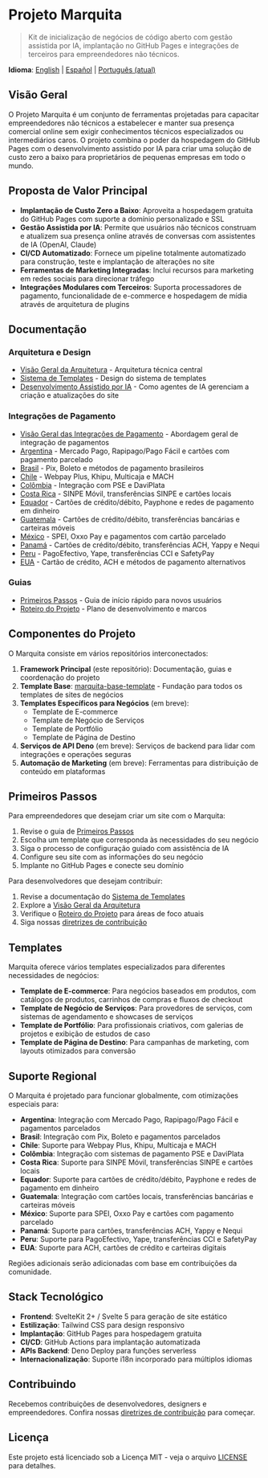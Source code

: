# Projeto Marquita

> Kit de inicialização de negócios de código aberto com gestão assistida por IA, implantação no GitHub Pages e integrações de terceiros para empreendedores não técnicos.

**Idioma**: [English](README.md) | [Español](README.es.md) | [Português (atual)](README.pt.md)

## Visão Geral

O Projeto Marquita é um conjunto de ferramentas projetadas para capacitar empreendedores não técnicos a estabelecer e manter sua presença comercial online sem exigir conhecimentos técnicos especializados ou intermediários caros. O projeto combina o poder da hospedagem do GitHub Pages com o desenvolvimento assistido por IA para criar uma solução de custo zero a baixo para proprietários de pequenas empresas em todo o mundo.

## Proposta de Valor Principal

- **Implantação de Custo Zero a Baixo**: Aproveita a hospedagem gratuita do GitHub Pages com suporte a domínio personalizado e SSL
- **Gestão Assistida por IA**: Permite que usuários não técnicos construam e atualizem sua presença online através de conversas com assistentes de IA (OpenAI, Claude)
- **CI/CD Automatizado**: Fornece um pipeline totalmente automatizado para construção, teste e implantação de alterações no site
- **Ferramentas de Marketing Integradas**: Inclui recursos para marketing em redes sociais para direcionar tráfego
- **Integrações Modulares com Terceiros**: Suporta processadores de pagamento, funcionalidade de e-commerce e hospedagem de mídia através de arquitetura de plugins

## Documentação

### Arquitetura e Design
- [Visão Geral da Arquitetura](docs/architecture.pt.md) - Arquitetura técnica central
- [Sistema de Templates](docs/template-system.pt.md) - Design do sistema de templates
- [Desenvolvimento Assistido por IA](docs/ai-assisted-development.pt.md) - Como agentes de IA gerenciam a criação e atualizações do site

### Integrações de Pagamento
- [Visão Geral das Integrações de Pagamento](docs/payment-integrations/index.pt.md) - Abordagem geral de integração de pagamentos
- [Argentina](docs/payment-integrations/argentina.pt.md) - Mercado Pago, Rapipago/Pago Fácil e cartões com pagamento parcelado
- [Brasil](docs/payment-integrations/brazil.pt.md) - Pix, Boleto e métodos de pagamento brasileiros
- [Chile](docs/payment-integrations/chile.pt.md) - Webpay Plus, Khipu, Multicaja e MACH
- [Colômbia](docs/payment-integrations/colombia.pt.md) - Integração com PSE e DaviPlata
- [Costa Rica](docs/payment-integrations/costa-rica.pt.md) - SINPE Móvil, transferências SINPE e cartões locais
- [Equador](docs/payment-integrations/ecuador.pt.md) - Cartões de crédito/débito, Payphone e redes de pagamento em dinheiro
- [Guatemala](docs/payment-integrations/guatemala.pt.md) - Cartões de crédito/débito, transferências bancárias e carteiras móveis
- [México](docs/payment-integrations/mexico.pt.md) - SPEI, Oxxo Pay e pagamentos com cartão parcelado
- [Panamá](docs/payment-integrations/panama.pt.md) - Cartões de crédito/débito, transferências ACH, Yappy e Nequi
- [Peru](docs/payment-integrations/peru.pt.md) - PagoEfectivo, Yape, transferências CCI e SafetyPay
- [EUA](docs/payment-integrations/usa.pt.md) - Cartão de crédito, ACH e métodos de pagamento alternativos

### Guias
- [Primeiros Passos](docs/getting-started.pt.md) - Guia de início rápido para novos usuários
- [Roteiro do Projeto](docs/roadmap.pt.md) - Plano de desenvolvimento e marcos

## Componentes do Projeto

O Marquita consiste em vários repositórios interconectados:

1. **Framework Principal** (este repositório): Documentação, guias e coordenação do projeto
2. **Template Base**: [marquita-base-template](https://github.com/iksnae/marquita-base-template) - Fundação para todos os templates de sites de negócios
3. **Templates Específicos para Negócios** (em breve):
   - Template de E-commerce
   - Template de Negócio de Serviços
   - Template de Portfólio
   - Template de Página de Destino
4. **Serviços de API Deno** (em breve): Serviços de backend para lidar com integrações e operações seguras
5. **Automação de Marketing** (em breve): Ferramentas para distribuição de conteúdo em plataformas

## Primeiros Passos

Para empreendedores que desejam criar um site com o Marquita:

1. Revise o guia de [Primeiros Passos](docs/getting-started.pt.md)
2. Escolha um template que corresponda às necessidades do seu negócio
3. Siga o processo de configuração guiado com assistência de IA
4. Configure seu site com as informações do seu negócio
5. Implante no GitHub Pages e conecte seu domínio

Para desenvolvedores que desejam contribuir:

1. Revise a documentação do [Sistema de Templates](docs/template-system.pt.md)
2. Explore a [Visão Geral da Arquitetura](docs/architecture.pt.md)
3. Verifique o [Roteiro do Projeto](docs/roadmap.pt.md) para áreas de foco atuais
4. Siga nossas [diretrizes de contribuição](CONTRIBUTING.pt.md)

## Templates

Marquita oferece vários templates especializados para diferentes necessidades de negócios:

- **Template de E-commerce**: Para negócios baseados em produtos, com catálogos de produtos, carrinhos de compras e fluxos de checkout
- **Template de Negócio de Serviços**: Para provedores de serviços, com sistemas de agendamento e showcases de serviços
- **Template de Portfólio**: Para profissionais criativos, com galerias de projetos e exibição de estudos de caso
- **Template de Página de Destino**: Para campanhas de marketing, com layouts otimizados para conversão

## Suporte Regional

O Marquita é projetado para funcionar globalmente, com otimizações especiais para:

- **Argentina**: Integração com Mercado Pago, Rapipago/Pago Fácil e pagamentos parcelados
- **Brasil**: Integração com Pix, Boleto e pagamentos parcelados
- **Chile**: Suporte para Webpay Plus, Khipu, Multicaja e MACH
- **Colômbia**: Integração com sistemas de pagamento PSE e DaviPlata
- **Costa Rica**: Suporte para SINPE Móvil, transferências SINPE e cartões locais
- **Equador**: Suporte para cartões de crédito/débito, Payphone e redes de pagamento em dinheiro
- **Guatemala**: Integração com cartões locais, transferências bancárias e carteiras móveis
- **México**: Suporte para SPEI, Oxxo Pay e cartões com pagamento parcelado
- **Panamá**: Suporte para cartões, transferências ACH, Yappy e Nequi
- **Peru**: Suporte para PagoEfectivo, Yape, transferências CCI e SafetyPay
- **EUA**: Suporte para ACH, cartões de crédito e carteiras digitais

Regiões adicionais serão adicionadas com base em contribuições da comunidade.

## Stack Tecnológico

- **Frontend**: SvelteKit 2+ / Svelte 5 para geração de site estático
- **Estilização**: Tailwind CSS para design responsivo
- **Implantação**: GitHub Pages para hospedagem gratuita
- **CI/CD**: GitHub Actions para implantação automatizada
- **APIs Backend**: Deno Deploy para funções serverless
- **Internacionalização**: Suporte i18n incorporado para múltiplos idiomas

## Contribuindo

Recebemos contribuições de desenvolvedores, designers e empreendedores. Confira nossas [diretrizes de contribuição](CONTRIBUTING.pt.md) para começar.

## Licença

Este projeto está licenciado sob a Licença MIT - veja o arquivo [LICENSE](LICENSE) para detalhes.